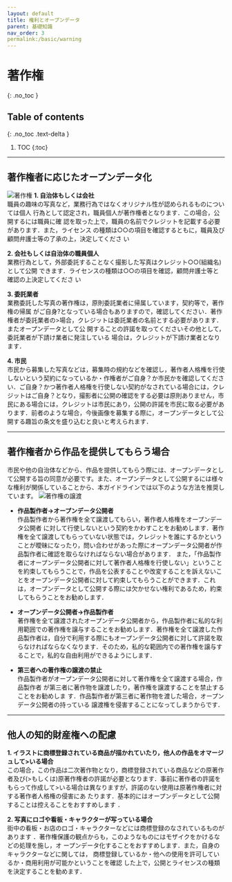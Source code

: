 ```yaml
---
layout: default
title: 権利とオープンデータ
parent: 基礎知識
nav_order: 3
permalink:/basic/warning
---
```

# 著作権
{: .no_toc }

## Table of contents
{: .no_toc .text-delta }

1. TOC
{:toc}
---
## 著作権者に応じたオープンデータ化

![著作権]({{site.baseurl}}/picture/license2.png)
**1. 自治体もしくは会社**  
職員の趣味の写真など，業務行為ではなくオリジナル性が認められるものについては個人
行為として認定され，職員個人が著作権者となります．この場合，公開するには職員に確
認を取った上で，職員の名前でクレジットを記載する必要があります．また，ライセンス
の種類は○○の項目を確認するともに，職員及び顧問弁護士等の了承の上，決定してくださ
い

**2. 会社もしくは自治体の職員個人**  
業務行為として，外部委託することなく撮影した写真はクレジット○○(組織名)として公開
できます．ライセンスの種類は○○の項目を確認，顧問弁護士等と確認の上決定してくださ
い

**3. 委託業者**   
業務委託した写真の著作権は，原則委託業者に帰属しています，契約等で，著作権の帰属
がご自身?となっている場合もありますので，確認してください．著作権者が委託業者の>場合，クレジットは委託業者の名前とする必要があります．またオープンデータとして公
開することの許諾を取ってくださいその他として，委託業者が下請け業者に発注している
場合は，クレジットが下請け業者となります．

**4. 市民**  
市民から募集した写真などは，募集時の規約などを確認し，著作者人格権を行使しないという契約になっているか・作権者がご自身？か市民かを確認してください．ご自身？かつ著作者人格権を行使しない契約がなされている場合には，クレジットはご自身？となり，撮影者に公開の確認をする必要は原則ありません，市民にある場合には，クレジットは市民にあり，公開の許諾を市民に取る必要があります．前者のような場合，今後画像を募集する際に，オープンデータとして公開する趣旨の条文を盛り込むと良いと考えられます．

---

## 著作権者から作品を提供してもらう場合   
市民や他の自治体などから、作品を提供してもらう際には、オープンデータとして公開する旨の同意が必要です。また、オープンデータとして公開するには様々な権利が関係していることから、本ガイドラインでは以下のような方法を推奨しています。
![著作権の譲渡]({{site.baseurl}}/picture/new.png)

- **作品製作者→オープンデータ公開者**  
 作品製作者から著作権を全て譲渡してもらい，著作者人格権をオープンデータ公開者
    に対して行使しないという契約をかわすことをお勧めします．著作権を全て譲渡してもらっていない状態では，クレジットを誰にするかということが曖昧になったり，問い合わせがあった際にオープンデータ公開者が作品製作者に確認を取らなければならない場合があります．
 また，「作品製作者にオープンデータ公開者に対して著作者人格権を行使しない」ということを約束してもらうことで，作品を公表することや改変することを訴えないことをオープンデータ公開者に対して約束してもらうことができます．これは，オープンデータとして公開する際には欠かせない権利であるため，約束してもらうことをお勧めします．

 - **オープンデータ公開者→作品製作者**  
 著作権を全て譲渡されたオープンデータ公開者から，作品製作者に私的な利用範囲での著作権を譲与することをお勧めします．著作権を全て譲渡した作品製作者は，自分で利用する際にもオープンデータ公開者に対して許諾を取らなければならなくなります．そのため，私的な範囲内での著作権を譲与することで，私的な自由利用ができるようにします．

 - **第三者への著作権の譲渡の禁止**  
作品製作者がオープンデータ公開者に対して著作権を全て譲渡する場合，作品製作者
が第三者に著作物を譲渡したり，著作権を譲渡することを禁止することをお勧めしま
す．作品製作者が第三者に著作物を渡した場合，オープンデータ公開者の持っている
譲渡権を侵害することになってしまうからです．

---

## 他人の知的財産権への配慮
**1. イラストに商標登録されている商品が描かれていたり，他人の作品をオマージュして>いる場合**  
この場合，この作品は二次著作物となり，商標登録されている商品などの原著作者及び(>もしくは)原著作権者の許諾が必要となります．事前に著作者の許諾をもらって作成して>いる場合は異なりますが，許諾のない使用は原著作権者に対する著作者人格権の侵害にあ
たります．基本的にはオープンデータとして公開することは控えることをおすすめします
．

**2. 写真にロゴや看板・キャラクターが写っている場合**  
街中の看板・お店のロゴ・キャラクターなどには商標登録のなされているものがあります
．著作権保護の観点からも，このようなものにはモザイクをかけるなどの処理を施し，オ
ープンデータ化することをおすすめします．また，自身のキャラクターなどに関しては，
商標登録しているか・他への使用を許可しているか・商用利用が可能かということを確認
した上で，公開とライセンスの種類を決定することを勧めます．
